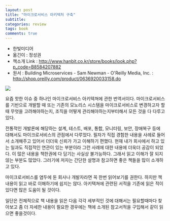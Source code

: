```yaml
---
layout: post
title: "마이크로서비스 아키텍처 구축"
subtitle:  
categories: review
tags: book
comments: true
---
```


- 한빛미디어
- 옮긴이 : 정성권
- 책소개 Link : <http://www.hanbit.co.kr/store/books/look.php?p_code=B8584207882>
- 원서 : Building Microservices - Sam Newman - O'Reilly Media, Inc. : <http://shop.oreilly.com/product/0636920033158.do>

![](http://www.hanbit.co.kr/data/books/B8584207882_l.jpg)

요즘 핫한 이슈 중 하나인 마이크로서비스 아키텍쳐에 관한 번역서이다.
마이크로서비스를 기반으로 개발할 때 또는 기존의 모노리스 시스템을 마이크로서비스로 변경하고자 할때 무엇을 고려해야하는지, 조직을 어떻게 관리해야하는지부터해서 모든 것을 다 다루고 있다.

전통적인 개발론에 해당하는 설계, 테스트, 배포, 통합, 모니터링, 보안, 장애복구 등에 대해서도 마이크로서비스의 관점에서 다루었다.
필자가 직접 경험한 내용을 사례로 들어서 소개해주고 있어서 더더욱 신뢰가 가고 이해하기 편했다.
현재 내가 회사에서 하고 있는 일과도 직접적인 연관이 있는 부분이라 그런 사례에 대한 내용에 더욱더 공감이 되었다.
이 많은 내용을 책한권에 다 담기는 사실상 불가능하다.
그래서 읽고 이해가 잘 되지 않는 부분도 많았다.
그러기에 저자는 간단한 설명과 참고하면 좋은 책들을 많이 소개하고 있다.

마이크로서비스를 염두에 둔 회사나 개발자라면 꼭 한번 읽어보기를 권한다.
하지만 책 내용이 읽고 바로 이해하기에 쉽지는 않다.
아키택쳐에 관련된 서적을 기존에 읽은 적이 있다면 많은 도움이 될 것이다.

일단은 전체적으로 책 내용을 읽은 다음 각각 세부적인 것에 대해서는 필요할때마다 찾아보고 좀 더 자세한 내용이 필요한 경우에는 책에 소개된 참고서적을 구입해서 같이 읽으면 좋을것이다.